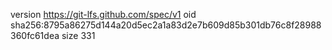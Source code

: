 version https://git-lfs.github.com/spec/v1
oid sha256:8795a86275d144a20d5ec2a1a83d2e7b609d85b301db76c8f28988360fc61dea
size 331
